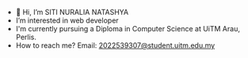 - 👋 Hi, I’m SITI NURALIA NATASHYA
- I’m interested in web developer
- I'm currently pursuing a Diploma in Computer Science at UiTM Arau, Perlis.
- How to reach me? Email: 2022539307@student.uitm.edu.my

<!---
sitiweshh/sitiweshh is a ✨ special ✨ repository because its `README.md` (this file) appears on your GitHub profile.
You can click the Preview link to take a look at your changes.
--->
